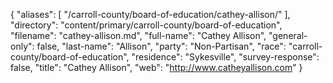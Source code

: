 {
  "aliases": [
    "/carroll-county/board-of-education/cathey-allison/"
  ],
  "directory": "content/primary/carroll-county/board-of-education",
  "filename": "cathey-allison.md",
  "full-name": "Cathey Allison",
  "general-only": false,
  "last-name": "Allison",
  "party": "Non-Partisan",
  "race": "carroll-county/board-of-education",
  "residence": "Sykesville",
  "survey-response": false,
  "title": "Cathey Allison",
  "web": "http://www.catheyallison.com"
}
